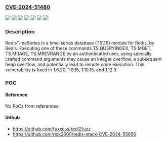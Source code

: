 ### [CVE-2024-51480](https://cve.mitre.org/cgi-bin/cvename.cgi?name=CVE-2024-51480)
![](https://img.shields.io/static/v1?label=Product&message=RedisTimeSeries&color=blue)
![](https://img.shields.io/static/v1?label=Version&message=%3E%3D%201.0.0%2C%20%3C%201.6.20%20&color=brightgreen)
![](https://img.shields.io/static/v1?label=Version&message=%3E%3D%201.10.0%2C%20%3C%201.10.15%20&color=brightgreen)
![](https://img.shields.io/static/v1?label=Version&message=%3E%3D%201.12.0%2C%20%3C%201.12.3%20&color=brightgreen)
![](https://img.shields.io/static/v1?label=Version&message=%3E%3D%201.8.0%2C%20%3C%201.8.15%20&color=brightgreen)
![](https://img.shields.io/static/v1?label=Vulnerability&message=CWE-122%3A%20Heap-based%20Buffer%20Overflow&color=brightgreen)
![](https://img.shields.io/static/v1?label=Vulnerability&message=CWE-190%3A%20Integer%20Overflow%20or%20Wraparound&color=brightgreen)

### Description

RedisTimeSeries is a time-series database (TSDB) module for Redis, by Redis. Executing one of these commands TS.QUERYINDEX, TS.MGET, TS.MRAGE, TS.MREVRANGE by an authenticated user, using specially crafted command arguments may cause an integer overflow, a subsequent heap overflow, and potentially lead to remote code execution. This vulnerability is fixed in 1.6.20, 1.8.15, 1.10.15, and 1.12.3.

### POC

#### Reference
No PoCs from references.

#### Github
- https://github.com/fuxxcss/redi2fuzz
- https://github.com/rick2600/redis-stack-CVE-2024-55656

